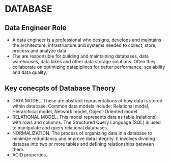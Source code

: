 # DATABASE

## Data Engineer Role
* A data engineer is a professional who designs, develops and maintains the architecture, infrastructure and systems needed to collect, store, process and analyze data.
* The are responsible for building and maintaining databases, data warehouses, data lakes and other data storage solutions. Often they collaborate on optimizing datapiplines for better performance, scalability and data quality.

## Key conecpts of Database Theory
* DATA MODEL. These are abstract reprasentations of how data is stored within database. Common data models include: Relational model, Hierarchical model, Network model, Object-Oriented model.
* RELATIONAL MODEL. This model represents data as table (relations) with rows and columns. The Structured Query Language (SQL) is used to manipulate and query relational databases.
* NORMALIZATION. The process of organizing data in a database to minimize redundancy and improve data integrity. It involves dividing databse into two or more tables and defining relationships between them.
* ACID properties. 
